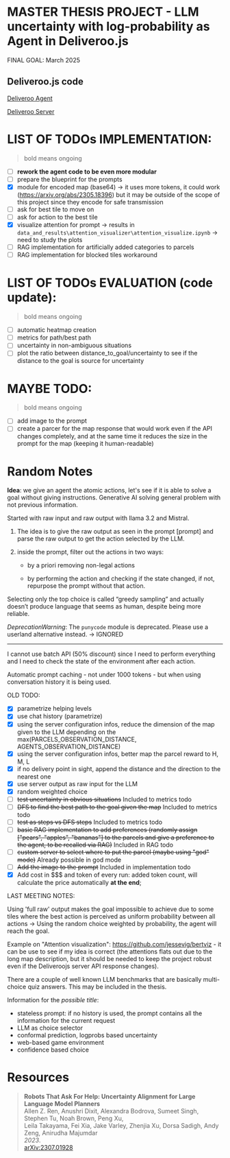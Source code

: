 # MASTER THESIS PROJECT - LLM uncertainty with log-probability as Agent in Deliveroo.js

FINAL GOAL: March 2025

## Deliveroo.js code

[Deliveroo Agent](https://github.com/unitn-ASA/DeliverooAgent.js)

[Deliveroo Server](https://github.com/unitn-ASA/Deliveroo.js)

# LIST OF TODOs IMPLEMENTATION:

> bold means ongoing

- [ ] **rework the agent code to be even more modular**
- [ ] prepare the blueprint for the prompts
- [x] module for encoded map (base64) -> it uses more tokens, it could work (https://arxiv.org/abs/2305.18396) but it may be outside of the scope of this project since they encode for safe transmission
- [ ] ask for best tile to move on
- [ ] ask for action to the best tile
- [x] visualize attention for prompt -> results in `data_and_results\attention_visualizer\attention_visualize.ipynb` -> need to study the plots
- [ ] RAG implementation for artificially added categories to parcels
- [ ] RAG implementation for blocked tiles workaround

# LIST OF TODOs EVALUATION (code update):

> bold means ongoing

- [ ] automatic heatmap creation
- [ ] metrics for path/best path
- [ ] uncertainty in non-ambiguous situations
- [ ] plot the ratio between distance_to_goal/uncertainty to see if the distance to the goal is source for uncertainty

# MAYBE TODO:

> bold means ongoing

- [ ] add image to the prompt
- [ ] create a parcer for the map response that would work even if the API changes completely, and at the same time it reduces the size in the prompt for the map (keeping it human-readable)

# Random Notes

**Idea**: we give an agent the atomic actions, let's see if it is able to solve a goal without giving instructions.
Generative AI solving general problem with not previous information.

Started with raw input and raw output with llama 3.2 and Mistral.

1. The idea is to give the raw output as seen in the prompt [prompt] and parse the raw
   output to get the action selected by the LLM.

2. inside the prompt, filter out the actions in two ways:

   - by a priori removing non-legal actions

   - by performing the action and checking if the state changed, if not, repurpose the
     prompt without that action.

Selecting only the top choice is called “greedy sampling” and actually doesn’t produce language that seems as human, despite being more reliable.

_DeprecationWarning_: The `punycode` module is deprecated. Please use a userland alternative instead. -> IGNORED

---

I cannot use batch API (50% discount) since I need to perform everything and I need to check the state of the environment after each action.

Automatic prompt caching - not under 1000 tokens - but when using conversation history it is being used.

OLD TODO:

- [x] parametrize helping levels
- [x] use chat history (parametrize)
- [x] using the server configuration infos, reduce the dimension of the map given to the LLM depending on the max(PARCELS_OBSERVATION_DISTANCE, AGENTS_OBSERVATION_DISTANCE)
- [x] using the server configuration infos, better map the parcel reward to H, M, L
- [x] if no delivery point in sight, append the distance and the direction to the nearest one
- [x] use server output as raw input for the LLM
- [x] random weighted choice
- [ ] ~~test uncertainty in obvious situations~~ Included to metrics todo
- [ ] ~~DFS to find the best path to the goal given the map~~ Included to metrics todo
- [ ] ~~test as steps vs DFS steps~~ Included to metrics todo
- [ ] ~~basic RAG implementation to add preferences (randomly assign ["pears", "apples", "bananas"] to the parcels and give a preference to the agent, to be recalled via RAG)~~ Included in RAG todo
- [ ] ~~custom server to select where to put the parcel (maybe using "god" mode)~~ Already possible in god mode
- [ ] ~~Add the image to the prompt~~ Included in implementation todo
- [x] Add cost in $$$ and token of every run: added token count, will calculate the price automatically **at the end**;

LAST MEETING NOTES:

Using 'full raw' output makes the goal impossible to achieve due to some tiles where the best action is perceived as uniform probability between all actions -> Using the random choice weighted by probability, the agent will reach the goal.

Example on "Attention visualization": https://github.com/jessevig/bertviz - it can be use to see if my idea is correct (the attentions flats out due to the long map description, but it should be needed to keep the project robust even if the Deliveroojs server API response changes).

There are a couple of well known LLM benchmarks that are basically multi-choice quiz answers. This may be included in the thesis.

Information for the _possible title_:

- stateless prompt: if no history is used, the prompt contains all the information for the current request
- LLM as choice selector
- conformal prediction, logprobs based uncertainty
- web-based game environment
- confidence based choice

# Resources

> **Robots That Ask For Help: Uncertainty Alignment for Large Language Model Planners**  
> Allen Z. Ren, Anushri Dixit, Alexandra Bodrova, Sumeet Singh, Stephen Tu, Noah Brown, Peng Xu,  
> Leila Takayama, Fei Xia, Jake Varley, Zhenjia Xu, Dorsa Sadigh, Andy Zeng, Anirudha Majumdar  
> _2023_.  
> [arXiv:2307.01928](https://arxiv.org/abs/2307.01928)
